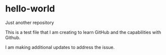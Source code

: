 # hello-world
Just another repository


This is a test file that I am creating to learn GitHub and the capabilities with Github. 

I am making additional updates to address the issue. 
